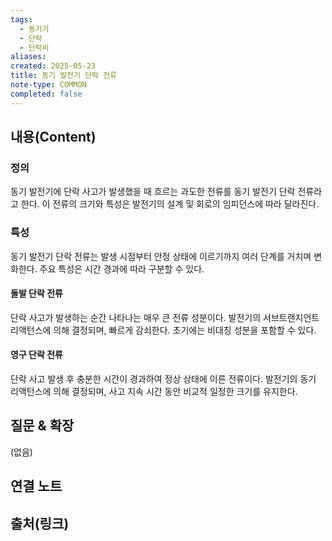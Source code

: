 ```yaml
---
tags:
  - 동기기
  - 단락
  - 단락비
aliases: 
created: 2025-05-23
title: 동기 발전기 단락 전류
note-type: COMMON
completed: false
---
```


## 내용(Content)
### 정의
동기 발전기에 단락 사고가 발생했을 때 흐르는 과도한 전류를 동기 발전기 단락 전류라고 한다. 이 전류의 크기와 특성은 발전기의 설계 및 회로의 임피던스에 따라 달라진다.

### 특성
동기 발전기 단락 전류는 발생 시점부터 안정 상태에 이르기까지 여러 단계를 거치며 변화한다. 주요 특성은 시간 경과에 따라 구분할 수 있다.

#### 돌발 단락 전류
단락 사고가 발생하는 순간 나타나는 매우 큰 전류 성분이다. 발전기의 서브트랜지언트 리액턴스에 의해 결정되며, 빠르게 감쇠한다. 초기에는 비대칭 성분을 포함할 수 있다.

#### 영구 단락 전류
단락 사고 발생 후 충분한 시간이 경과하여 정상 상태에 이른 전류이다. 발전기의 동기 리액턴스에 의해 결정되며, 사고 지속 시간 동안 비교적 일정한 크기를 유지한다.

## 질문 & 확장

(없음)

## 연결 노트

## 출처(링크)
